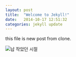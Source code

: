 ```yaml
---
layout: post
title:  "Welcome to Jekyll!"
date:   2014-10-17 12:51:32
categories: jekyll update
---
```



this file is new post from clone.

![납 작았던 시절](http://dl.dropbox.com/s/nnoycfa14777vik/pb-20120605-110210.jpg)
